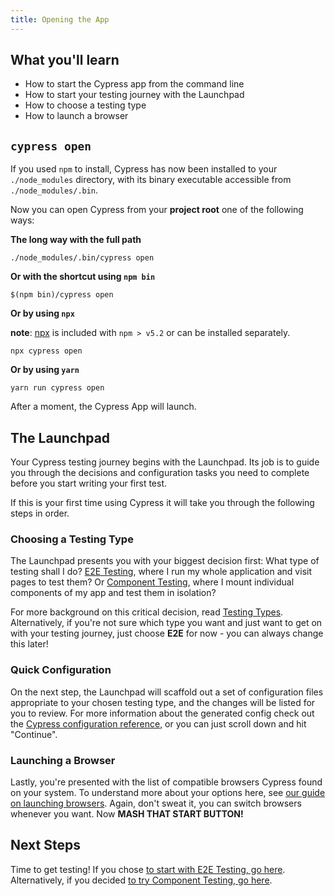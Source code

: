 ```yaml
---
title: Opening the App
---
```


<Alert type="info">

## <Icon name="graduation-cap"></Icon> What you'll learn

- How to start the Cypress app from the command line
- How to start your testing journey with the Launchpad
- How to choose a testing type
- How to launch a browser

</Alert>

## `cypress open`

If you used `npm` to install, Cypress has now been installed to your
`./node_modules` directory, with its binary executable accessible from
`./node_modules/.bin`.

Now you can open Cypress from your **project root** one of the following ways:

**The long way with the full path**

```shell
./node_modules/.bin/cypress open
```

**Or with the shortcut using `npm bin`**

```shell
$(npm bin)/cypress open
```

**Or by using `npx`**

**note**: [npx](https://www.npmjs.com/package/npx) is included with `npm > v5.2`
or can be installed separately.

```shell
npx cypress open
```

**Or by using `yarn`**

```shell
yarn run cypress open
```

After a moment, the Cypress App will launch.

## The Launchpad

<DocsImage src="/img/guides/getting-started/opening-the-app/launchpad.png" alt="The Launchpad window"></DocsImage>

Your Cypress testing journey begins with the Launchpad. Its job is to guide you
through the decisions and configuration tasks you need to complete before you
start writing your first test.

If this is your first time using Cypress it will take you through the following
steps in order.

### Choosing a Testing Type

<DocsImage src="/img/guides/getting-started/opening-the-app/choose-testing-type.png" alt="The Launchpad test type selector"></DocsImage>

The Launchpad presents you with your biggest decision first: What type of
testing shall I do?
[E2E Testing](/guides/core-concepts/testing-types#What-is-E2E-Testing), where I
run my whole application and visit pages to test them? Or
[Component Testing](/guides/core-concepts/testing-types#What-is-Component-Testing),
where I mount individual components of my app and test them in isolation?

For more background on this critical decision, read
[Testing Types](/guides/core-concepts/testing-types). Alternatively, if you're
not sure which type you want and just want to get on with your testing journey,
just choose **E2E** for now - you can always change this later!

### Quick Configuration

<DocsImage src="/img/guides/getting-started/opening-the-app/scaffolded-files.png" alt="The Launchpad scaffolded files list"></DocsImage>

On the next step, the Launchpad will scaffold out a set of configuration files
appropriate to your chosen testing type, and the changes will be listed for you
to review. For more information about the generated config check out the
[Cypress configuration reference](/guides/references/configuration), or you can
just scroll down and hit "Continue".

### Launching a Browser

<DocsImage src="/img/guides/getting-started/opening-the-app/select-browser.png" alt="The Launchpad browser selector"></DocsImage>

Lastly, you're presented with the list of compatible browsers Cypress found on
your system. To understand more about your options here, see
[our guide on launching browsers](/guides/guides/launching-browsers). Again,
don't sweat it, you can switch browsers whenever you want. Now <strong>MASH THAT
START BUTTON!</strong>

## Next Steps

Time to get testing! If you chose
[to start with E2E Testing, go here](/guides/end-to-end-testing/writing-your-first-end-to-end-test).
Alternatively, if you decided
[to try Component Testing, go here](/guides/component-testing/writing-your-first-component-test).
